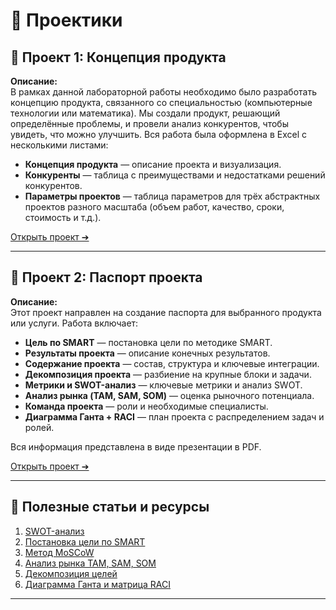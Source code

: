 # 💼 Проектики

## 📌 Проект 1: Концепция продукта

**Описание:**  
В рамках данной лабораторной работы необходимо было разработать концепцию продукта, связанного со специальностью (компьютерные технологии или математика). Мы создали продукт, решающий определённые проблемы, и провели анализ конкурентов, чтобы увидеть, что можно улучшить. Вся работа была оформлена в Excel с несколькими листами:
- **Концепция продукта** — описание проекта и визуализация.
- **Конкуренты** — таблица с преимуществами и недостатками решений конкурентов.
- **Параметры проектов** — таблица параметров для трёх абстрактных проектов разного масштаба (объем работ, качество, сроки, стоимость и т.д.).

[Открыть проект ➔](https://miro.com/welcomeonboard/MEg4ZGF1UnQyNmFTcVAyN0dTS2xxdTBwZE85cTJzcmx2NWhhNXhndTY1cG9jWnJBZkpZSXBLOERGSVB4QUtLMHwzNDU4NzY0NTg3MzMzMjkwMzA0fDI=?share_link_id=424339921744)

---

## 📌 Проект 2: Паспорт проекта

**Описание:**  
Этот проект направлен на создание паспорта для выбранного продукта или услуги. Работа включает:
- **Цель по SMART** — постановка цели по методике SMART.
- **Результаты проекта** — описание конечных результатов.
- **Содержание проекта** — состав, структура и ключевые интеграции.
- **Декомпозиция проекта** — разбиение на крупные блоки и задачи.
- **Метрики и SWOT-анализ** — ключевые метрики и анализ SWOT.
- **Анализ рынка (TAM, SAM, SOM)** — оценка рыночного потенциала.
- **Команда проекта** — роли и необходимые специалисты.
- **Диаграмма Ганта + RACI** — план проекта с распределением задач и ролей.

Вся информация представлена в виде презентации в PDF.

[Открыть проект ➔](https://miro.com/welcomeonboard/alJzbWRFMldnZlpiVnVyTkxCdG10VUJPRTVLd3NtRXljQ0JXc1FEQkt3MjM4Zll5dHkzZVJJVTVxRjBaeWNGeHwzNDU4NzY0NTg3MzMzMjkwMzA0fDI=?share_link_id=600827595634)

---

## 🔗 Полезные статьи и ресурсы

1. [SWOT-анализ](https://getcompass.ru/blog/posts/swot-analiz)
2. [Постановка цели по SMART](https://vc.ru/education/368460-kak-i-zachem-stavit-celi-obzor-treh-effektivnyh-tehnik-smart-okr-hard)
3. [Метод MoSCoW](https://vc.ru/hr/63226-metod-moscow-kak-sfokusirovatsya-na-glavnom-i-stat-effektivnee)
4. [Анализ рынка TAM, SAM, SOM](https://skillbox.ru/media/marketing/kak-otsenit-obyem-rynka-metodom-pam-tam-sam-som-rasskazyvaem-na-primere-onlaynservisa/)
5. [Декомпозиция целей](https://practicum.yandex.ru/blog/chto-takoe-dekompoziciya-celej-i-kak-ona-pomogaet-dostigat-rezultatov/)
6. [Диаграмма Ганта и матрица RACI](https://practicum.yandex.ru/blog/diagramma-ganta/)

---




